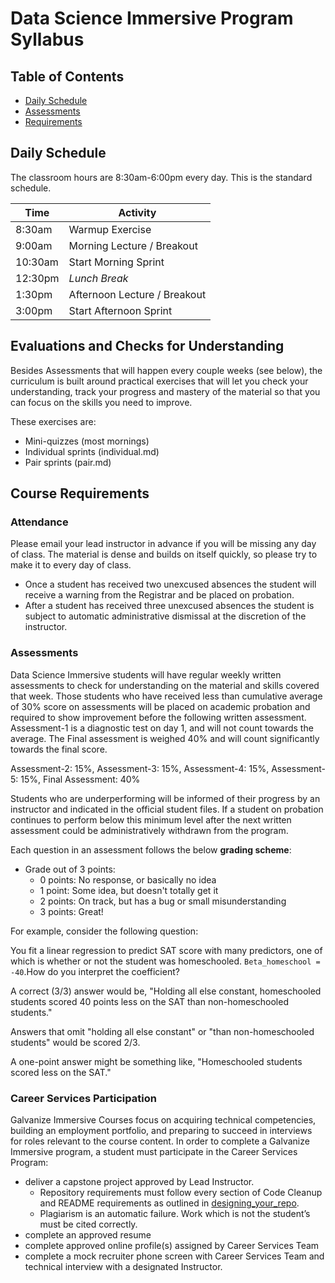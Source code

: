 Data Science Immersive Program Syllabus
====

Table of Contents
---
- [Daily Schedule](#daily-schedule)
- [Assessments](#assessments)
- [Requirements](#course-requirements)


Daily Schedule
----
The classroom hours are 8:30am-6:00pm every day. This is the standard schedule.

| Time    | Activity                                                    |
| ------- | ----------------------------------------------------------- |
|  8:30am | Warmup Exercise                                             |
|  9:00am | Morning Lecture / Breakout                                  |
| 10:30am | Start Morning Sprint                                        |
| 12:30pm | *Lunch Break*                                               |
|  1:30pm | Afternoon Lecture / Breakout                                |
|  3:00pm | Start Afternoon Sprint                                      |

Evaluations and Checks for Understanding
---
Besides Assessments that will happen every couple weeks (see below), the curriculum is built around practical exercises that will let you check your understanding, track your progress and mastery of the material so that you can focus on the skills you need to improve.

These exercises are:

* Mini-quizzes (most mornings)
* Individual sprints (individual.md)
* Pair sprints (pair.md)

Course Requirements
--------------------------------------------------------------  
### Attendance

Please email your lead instructor in advance if you will be missing any day of class.  The material is dense and builds on itself quickly, so please try to make it to every day of class.  

- Once a student has received two unexcused absences the student will receive a warning from the Registrar and be placed on probation.
- After a student has received three unexcused absences the student is subject to automatic administrative dismissal at the discretion of the instructor.

### Assessments
Data Science Immersive students will have regular weekly written assessments to check for understanding on the material and skills covered that week.  Those students who have received less than cumulative average of 30% score on assessments will be placed on academic probation and required to show improvement before the following written assessment. Assessment-1 is a diagnostic test on day 1, and will not count towards the average.  The Final assessment is weighed 40% and will count significantly towards the final score.  

Assessment-2:  15%, Assessment-3:  15%, Assessment-4:  15%, Assessment-5:  15%, Final Assessment:  40%

Students who are underperforming will be informed of their progress by an instructor and indicated in the official student files.  If a student on probation continues to perform below this minimum level after the next written assessment could be administratively withdrawn from the program.  

Each question in an assessment follows the below **grading scheme**:

* Grade out of 3 points:
    - 0 points: No response, or basically no idea
    - 1 point: Some idea, but doesn't totally get it
    - 2 points: On track, but has a bug or small misunderstanding
    - 3 points: Great!

For example, consider the following question:

You fit a linear regression to predict SAT score with many predictors, one of which is whether or not the student was homeschooled. `Beta_homeschool = -40`.How do you interpret the coefficient?

A correct (3/3) answer would be, "Holding all else constant, homeschooled students scored 40 points less on the SAT than non-homeschooled students."

Answers that omit "holding all else constant" or "than non-homeschooled students" would be scored 2/3.

A one-point answer might be something like, "Homeschooled students scored less on the SAT."


### Career Services Participation
Galvanize Immersive Courses focus on acquiring technical competencies, building an employment portfolio, and preparing to succeed in interviews for roles relevant to the course content. In order to complete a Galvanize Immersive program, a student must participate in the Career Services Program:
* deliver a capstone project approved by Lead Instructor.  
  * Repository requirements must follow every section of Code Cleanup and README requirements as outlined in [designing_your_repo](https://github.com/gschool/dsi-project-proposals/blob/master/designing_your_repo.md).  
  * Plagiarism is an automatic failure.  Work which is not the student’s must be cited correctly.
* complete an approved resume
* complete approved online profile(s) assigned by Career Services Team
* complete a mock recruiter phone screen with Career Services Team and technical interview with a designated Instructor.  
